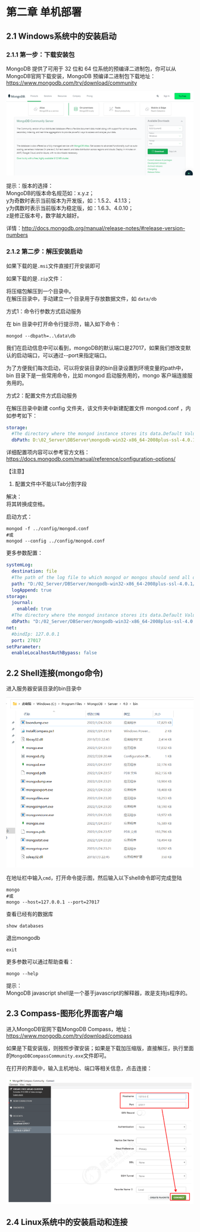 # 第二章 单机部署

## 2.1 Windows系统中的安装启动

### 2.1.1 第一步：下载安装包

MongoDB 提供了可用于 32 位和 64 位系统的预编译二进制包，你可以从MongoDB官网下载安装，MongoDB 预编译二进制包下载地址：https://www.mongodb.com/try/download/community

![img.png](img.png)

提示：版本的选择：\
MongoDB的版本命名规范如：x.y.z；\
y为奇数时表示当前版本为开发版，如：1.5.2、4.1.13；\
y为偶数时表示当前版本为稳定版，如：1.6.3、4.0.10；\
z是修正版本号，数字越大越好。

详情：http://docs.mongodb.org/manual/release-notes/#release-version-numbers

### 2.1.2 第二步：解压安装启动

如果下载的是`.msi`文件直接打开安装即可

如果下载的是`.zip`文件：

将压缩包解压到一个目录中。\
在解压目录中，手动建立一个目录用于存放数据文件，如 `data/db`

方式1：命令行参数方式启动服务

在 bin 目录中打开命令行提示符，输入如下命令：

```shell
mongod --dbpath=..\data\db
```

我们在启动信息中可以看到，mongoDB的默认端口是27017，如果我们想改变默认的启动端口，可以通过--port来指定端口。

为了方便我们每次启动，可以将安装目录的bin目录设置到环境变量的path中， bin 目录下是一些常用命令，比如 mongod 启动服务用的，mongo 客户端连接服务用的。

方式2：配置文件方式启动服务

在解压目录中新建 config 文件夹，该文件夹中新建配置文件 mongod.conf ，内如参考如下：

```yaml
storage:
  #The directory where the mongod instance stores its data.Default Value is "\data\db" on Windows.
  dbPath: D:\02_Server\DBServer\mongodb-win32-x86_64-2008plus-ssl-4.0.1\data
```

详细配置项内容可以参考官方文档：https://docs.mongodb.com/manual/reference/configuration-options/

【注意】

1) 配置文件中不能以Tab分割字段

解决：\
将其转换成空格。

启动方式：

```shell
mongod -f ../config/mongod.conf
#或
mongod --config ../config/mongod.conf
```

更多参数配置：

```yaml
systemLog:
  destination: file
  #The path of the log file to which mongod or mongos should send all diagnostic logging information
  path: "D:/02_Server/DBServer/mongodb-win32-x86_64-2008plus-ssl-4.0.1/log/mongod.log"
  logAppend: true
storage:
  journal:
    enabled: true
  #The directory where the mongod instance stores its data.Default Value is "/data/db".
  dbPath: "D:/02_Server/DBServer/mongodb-win32-x86_64-2008plus-ssl-4.0.1/data"
net:
  #bindIp: 127.0.0.1
  port: 27017
setParameter:
  enableLocalhostAuthBypass: false
```

## 2.2 Shell连接(mongo命令)

进入服务器安装目录的bin目录中

![img_1.png](img_1.png)

在地址栏中输入`cmd`，打开命令提示图，然后输入以下shell命令即可完成登陆

```shell
mongo
#或
mongo --host=127.0.0.1 --port=27017
```

查看已经有的数据库

```shell
show databases
```

退出mongodb

```shell
exit
```

更多参数可以通过帮助查看：

```shell
mongo --help
```

提示：\
MongoDB javascript shell是一个基于javascript的解释器，故是支持js程序的。

## 2.3 Compass-图形化界面客户端

进入MongoDB官网下载MongoDB Compass，地址：https://www.mongodb.com/try/download/compass

如果是下载安装版，则按照步骤安装；如果是下载加压缩版，直接解压，执行里面的`MongoDBCompassCommunity.exe`文件即可。

在打开的界面中，输入主机地址、端口等相关信息，点击连接：

![img_2.png](img_2.png)

## 2.4 Linux系统中的安装启动和连接

